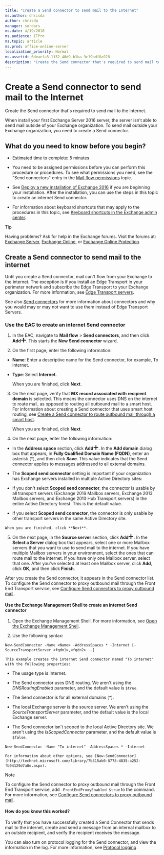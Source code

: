 ```yaml
---
title: "Create a Send connector to send mail to the Internet"
ms.author: chrisda
author: chrisda
manager: serdars
ms.date: 4/19/2018
ms.audience: ITPro
ms.topic: article
ms.prod: office-online-server
localization_priority: Normal
ms.assetid: 6deaefa8-1152-40d9-b1ba-9c19bdf8a928
description: "Create the Send connector that's required to send mail to the internet."
---
```


# Create a Send connector to send mail to the Internet

Create the Send connector that's required to send mail to the internet.
  
When install your first Exchange Server 2016 server, the server isn't able to send mail outside of your Exchange organization. To send mail outside your Exchange organization, you need to create a Send connector.
  
## What do you need to know before you begin?

- Estimated time to complete: 5 minutes
    
- You need to be assigned permissions before you can perform this procedure or procedures. To see what permissions you need, see the "Send connectors" entry in the [Mail flow permissions](../../permissions/feature-permissions/mail-flow-permissions.md) topic. 
    
- See [Deploy a new installation of Exchange 2016](../../plan-and-deploy/deploy-new-install/deploy-new-install.md) if you are beginning your installation. After the installation, you can use the steps in this topic to create an internet Send connector. 
    
- For information about keyboard shortcuts that may apply to the procedures in this topic, see [Keyboard shortcuts in the Exchange admin center](../../about-documentation/keyboard-shortcuts-in-eac.md).
    
> [!TIP]
> Having problems? Ask for help in the Exchange forums. Visit the forums at: [Exchange Server](https://go.microsoft.com/fwlink/p/?linkId=60612), [Exchange Online](https://go.microsoft.com/fwlink/p/?linkId=267542), or [Exchange Online Protection](https://go.microsoft.com/fwlink/p/?linkId=285351). 
  
## Create a Send connector to send mail to the internet

Until you create a Send connector, mail can't flow from your Exchange to the internet. The exception is if you install an Edge Transport in your perimeter network and subscribe the Edge Transport to your Exchange organization. For more information, see [Edge Transport servers](../../architecture/edge-transport-servers/edge-transport-servers.md).
  
See also [Send connectors](send-connectors.md) for more information about connectors and why you would may or may not want to use them instead of Edge Transport Servers. 
  
### Use the EAC to create an internet Send connector

1. In the EAC, navigate to **Mail flow** > **Send connectors**, and then click **Add**![Add icon](../../media/ITPro_EAC_AddIcon.png). This starts the **New Send connector** wizard. 
    
2. On the first page, enter the following information:
    
  - **Name**: Enter a descriptive name for the Send connector, for example, To internet.
    
  - **Type**: Select **Internet**.
    
    When you are finished, click **Next**.
    
3. On the next page, verify that **MX record associated with recipient domain** is selected. This means the connector uses DNS on the internet to route mail, as opposed to routing all outbound mail to a smart host. For information about creating a Send connector that uses smart host routing, see [Create a Send connector to route outbound mail through a smart host](route-outbound-mail-through-smart-hosts.md).
    
    When you are finished, click **Next**.
    
4. On the next page, enter the following information:
    
  - In the **Address space** section, click **Add**![Add icon](../../media/ITPro_EAC_AddIcon.png). In the **Add domain** dialog box that appears, in **Fully Qualified Domain Name (FQDN)**, enter an asterisk (\*), and then click **Save**. This value indicates that the Send connector applies to messages addressed to all external domains.
    
  - The **Scoped send connector** setting is important if your organization has Exchange servers installed in multiple Active Directory sites: 
    
  - If you don't select **Scoped send connector**, the connector is usable by all transport servers (Exchange 2016 Mailbox servers, Exchange 2013 Mailbox servers, and Exchange 2010 Hub Transport servers) in the entire Active Directory forest. This is the default value.
    
  -  If you select **Scoped send connector**, the connector is only usable by other transport servers in the same Active Directory site.
    
    When you are finished, click **Next**.
    
5. On the next page, in the **Source server** section, click **Add**![Add icon](../../media/ITPro_EAC_AddIcon.png). In the **Select a Server** dialog box that appears, select one or more Mailbox servers that you want to use to send mail to the internet. If you have multiple Mailbox servers in your environment, select the ones that can route mail to the internet. If you have only one Mailbox server, select that one. After you've selected at least one Mailbox server, click **Add**, click **OK**, and then click **Finish**.
    
After you create the Send connector, it appears in the Send connector list. To configure the Send connector to proxy outbound mail through the Front End Transport service, see [Configure Send connectors to proxy outbound mail](proxy-outbound-mail.md).
  
#### Use the Exchange Management Shell to create an internet Send connector

1. Open the Exchange Management Shell. For more information, see [Open the Exchange Management Shell](http://technet.microsoft.com/library/63976059-25f8-4b4f-b597-633e78b803c0.aspx).
    
2. Use the following syntax:
    
  ```
  New-SendConnector -Name <Name> -AddressSpaces * -Internet [-SourceTransportServer <fqdn1>,<fqdn2>...]
  ```

    This example creates the internet Send connector named "To internet" with the following properties:
    
  - The usage type is Internet.
    
  - The Send connector uses DNS routing. We aren't using the  _DNSRoutingEnabled_ parameter, and the default value is  `$true`.
    
  - The Send connector is for all external domains (\*).
    
  - The local Exchange server is the source server. We aren't using the  _SourceTransportServer_ parameter, and the default value is the local Exchange server. 
    
  - The Send connector isn't scoped to the local Active Directory site. We aren't using the  _IsScopedConnector_ parameter, and the default value is  `$false`.
    
  ```
  New-SendConnector -Name "To internet" -AddressSpaces * -Internet
  ```

    For information about other options, see [New-SendConnector](http://technet.microsoft.com/library/7b315ab0-8778-4835-a252-fb94129d7a8e.aspx).
    
> [!NOTE]
> To configure the Send connector to proxy outbound mail through the Front End Transport service, add  `-FrontEndProxyEnabled $true` to the command. For more information, see [Configure Send connectors to proxy outbound mail](proxy-outbound-mail.md). 
  
#### How do you know this worked?

To verify that you have successfully created a Send Connector that sends mail to the internet, create and send a message from an internal mailbox to an outside recipient, and verify the recipient receives the message.
  
You can also turn on protocol logging for the Send connector, and view the information in the log. For more information, see [Protocol logging](protocol-logging.md).
  

